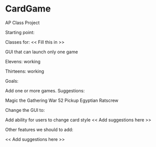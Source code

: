 # CardGame
AP Class Project

Starting point:

Classes for:  << Fill this in >>

GUI that can launch only one game

Elevens: working

Thirteens:  working

Goals:

Add one or more games.  Suggestions:

Magic the Gathering
War
52 Pickup
Egyptian Ratscrew

Change the GUI to:

Add ability for users to change card style
<< Add suggestions here >>

Other features we should to add:

<< Add suggestions here >>
